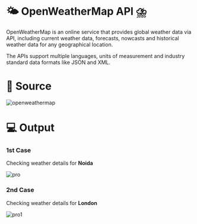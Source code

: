 # 🌤️ OpenWeatherMap API ⛈️ 
OpenWeatherMap is an online service that provides global weather data via API, including current weather data, forecasts, nowcasts and historical weather data for any geographical location. 

The APIs support multiple languages, units of measurement and industry standard data formats like JSON and XML.


# :page_facing_up: Source 
![openweathermap](https://user-images.githubusercontent.com/83420185/119532530-99588900-bda2-11eb-9c3f-955614f66e8b.png)

# :computer: Output 

### 1st Case
Checking weather details for **Noida**

![pro](https://user-images.githubusercontent.com/83420185/119536646-ef2f3000-bda6-11eb-9213-e2145404c172.png)

### 2nd Case
Checking weather details for **London**

![pro1](https://user-images.githubusercontent.com/83420185/119536661-f22a2080-bda6-11eb-9832-108bdbafe611.png)




